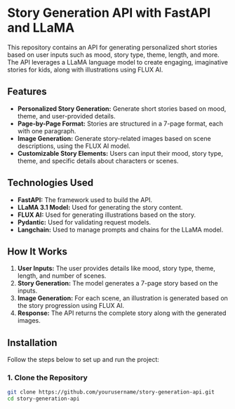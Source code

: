 # Story Generation API with FastAPI and LLaMA
 
This repository contains an API for generating personalized short stories based on user inputs such as mood, story type, theme, length, and more. The API leverages a LLaMA language model to create engaging, imaginative stories for kids, along with illustrations using FLUX AI.

## Features
- **Personalized Story Generation:** Generate short stories based on mood, theme, and user-provided details. <br />
- **Page-by-Page Format:** Stories are structured in a 7-page format, each with one paragraph. <br />
- **Image Generation:** Generate story-related images based on scene descriptions, using the FLUX AI model.<br />
- **Customizable Story Elements:** Users can input their mood, story type, theme, and specific details about characters or scenes.<br />

## Technologies Used
- **FastAPI:** The framework used to build the API.
- **LLaMA 3.1 Model:** Used for generating the story content.
- **FLUX AI:** Used for generating illustrations based on the story.
- **Pydantic:** Used for validating request models.
- **Langchain:** Used to manage prompts and chains for the LLaMA model.

## How It Works
1. **User Inputs:** The user provides details like mood, story type, theme, length, and number of scenes.
2. **Story Generation:** The model generates a 7-page story based on the inputs.
3. **Image Generation:** For each scene, an illustration is generated based on the story progression using FLUX AI.
4. **Response:** The API returns the complete story along with the generated images.

## Installation

Follow the steps below to set up and run the project:

### 1. Clone the Repository
 ```bash
git clone https://github.com/yourusername/story-generation-api.git
cd story-generation-api


